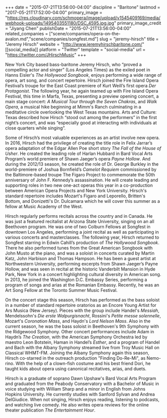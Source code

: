 +++
date = "2015-07-21T13:56:00-04:00"
discipline = "Baritone"
lastmod = "2017-05-21T17:52:00-04:00"
primary_image = "https://res.cloudinary.com/schmopera/image/upload/v1545409169/media/webhook-uploads/1495403551180/DSC_4595.jpg.jpg"
primary_image_credit = "Jiyang Chen"
publishDate = "2015-07-21T13:56:00-04:00"
related_companies = ["scene/companies/opera-on-the-avalon.md","scene/companies/songfest.md"]
slug = "jeremy-hirsch"
title = "Jeremy Hirsch"
website = "http://www.jeremyhirschbaritone.com/"
[[social_media]]
platform = "Twitter"
template = "social-media"
url = "https://twitter.com/JHirschMusic"
+++

New York City based bass-baritone Jeremy Hirsch, who “proved a compelling actor and singer” (Los Angeles Times) as the exiled poet in Hanns Eisler's *The Hollywood Songbook*, enjoys performing a wide range of opera, art song, and concert repertoire. Hirsch joined the Fire Island Opera Festival’s troupe for the East Coast premiere of Kurt Weill’s first opera *Der Protagonist*. The following year, he again teamed up with Fire Island Opera Festival, this time in Marfa, Texas, presenting a preview opening concert, a main stage concert: *A Musical Tour through the Seven Chakras*, and *Walk Opera*, a musical hike beginning at Mimm's Ranch culminating in a meditative circle overlooking the West Texas mountains. Arts and Culture: Texas described how Hirsch “stood out among the performers” in the first night’s concert, and was “especially good at interacting with individuals at close quarters while singing”.

Some of Hirsch’s most valuable experiences as an artist involve new opera. In 2016, Hirsch had the privilege of creating the title role in Felix Jarrar’s opera adaptation of the Edgar Allen Poe short story *The Fall of the House of Usher*. He created the leading role of Harlan Hubbard in Bard Vocal Arts Program’s world premiere of Shawn Jaeger’s opera *Payne Hollow*.  And during the 2012/13 season, he created the role of Dr. George Burkley in the world-premiere of Joshua Bornfield’s *Camelot Requiem* commissioned by the Baltimore-based troupe The Figaro Project to commemorate the 50th anniversary of John F. Kennedy’s assassination. He will create leading and supporting roles in two new one-act operas this year in a co-production between American Opera Projects and New York University. Hirsch's standard repertoire includes Mozart's Figaro and Leporello, Britten's Bottom, and Donizetti's Dr. Dulcamara which he will cover this summer as a fellow at Music Academy of the West.

Hirsch regularly performs recitals across the country and in Canada.  He was just a featured recitalist at Arizona State University, singing on an all Beethoven program. He was one of two Colburn Fellows at Songfest in downtown Los Angeles, performing a joint recital as well as participating in various concerts and masterclasses. The following year, Hirsch returned to Songfest starring in Edwin Cahill’s production of *The Hollywood Songbook*. There he also performed tunes from the Great American Songbook with John Musto at the piano, and was a soloist in concerts curated by Martin Katz, John Harbison and Thomas Hampson. He has been a guest artist at Northwestern University, performing excerpts from Shawn Jaeger’s Payne Hollow, and was seen in recital at the historic Vanderbilt Mansion in Hyde Park, New York in a concert highlighting cultural diversity in American song. In 2013, he joined the Washington D.C. Embassy Series, performing a program of songs and arias at the Romanian Embassy. Recently, he was an Art Song Fellow at the Toronto Summer Music Festival.

On the concert stage this season, Hirsch has performed as the bass soloist in a number of standard repertoire oratorios as an Encore Young Artist for Ars Musica (New Jersey). Pieces with the group include Handel's *Messiah*, Mendelssohn's *Die erste Walpurgisnacht*, Rossini's *Petite messe solennelle*, Mozart's *Coronation Mass*, and Haydn's *Lord Nelson Mass*.  Also in the current season, he was the bass soloist in Beethoven's 9th Symphony with the Ridgewood Symphony. Other concert performances include Adam in Haydn’s *The Creation*, with the American Symphony Orchestra led by maestro Leon Botstein, Haman in Handel’s *Esther*, and a program of Handel and Bach with the Albany Symphony streamed live from Troy Music Hall on Classical WHMT-FM. Joining the Albany Symphony again this season, Hirsch co-starred in the outreach production "Finding Do-Re-Mi", as Nemo-rino. With the help of a clown-fish costume and his best friend Dori, he taught kids about opera using canonical recitatives, arias, and duets.

Hirsch is a graduate of soprano Dawn Upshaw's Bard Vocal Arts Program and graduated from the Peabody Conservatory with a Bachelor of Music in voice studying with William Sharp and a minor in English from Johns Hopkins University. He currently studies with Sanford Sylvan and Andrea DelGiudice. When not singing, Hirsch enjoys reading, listening to podcasts, and watching live comedy. He also writes opera reviews for the online theater publication *The Entertainment Hour*.
